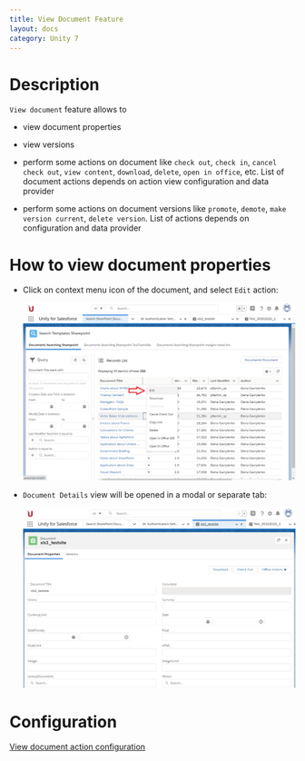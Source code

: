 ```yaml
---
title: View Document Feature
layout: docs
category: Unity 7
---
```

# Description

`View document` feature allows to 

- view document properties

- view versions

- perform some actions on document like `check out`, `check in`, `cancel check out`, `view content`, `download`, `delete`, 
`open in office`, etc. List of document actions depends on action view configuration and data provider

- perform some actions on document versions like `promote`, `demote`, `make version current`, `delete version`. List of 
actions depends on configuration and data provider

# How to view document properties

- Click on context menu icon of the document, and select `Edit` action:

    ![Context-menu](view-document/images/view-action-context-menu.png)
    
- `Document Details` view will be opened in a modal or separate tab:

    ![View document action](view-document/images/view-action-document-details-tab.png)
   
# Configuration

[View document action configuration](../../configuration/actions/view-document.md)
